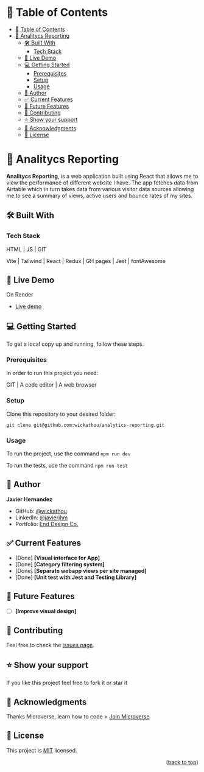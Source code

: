 # 📗 Table of Contents

- [📗 Table of Contents](#-table-of-contents)
- [📖 Analitycs Reporting ](#-analitycs-reporting-)
  - [🛠 Built With ](#-built-with-)
    - [Tech Stack ](#tech-stack-)
  - [🚀 Live Demo ](#-live-demo-)
  - [💻 Getting Started ](#-getting-started-)
    - [Prerequisites](#prerequisites)
    - [Setup](#setup)
    - [Usage](#usage)
  - [👤 Author ](#-author-)
  - [✅ Current Features ](#-current-features-)
  - [🔭 Future Features ](#-future-features-)
  - [🤝 Contributing ](#-contributing-)
  - [⭐️ Show your support ](#️-show-your-support-)
  - [🙏 Acknowledgments ](#-acknowledgments-)
  - [📝 License ](#-license-)

# 📖 Analitycs Reporting <a name="about-project"></a>

**Analitycs Reporting**, is a web application built using React that allows me to view the performance of different website I have. The app fetches data from Airtable which in turn takes data from various visitor data sources allowing me to see a summary of views, active users and bounce rates of my sites.

## 🛠 Built With <a name="built-with"></a>

### Tech Stack <a name="tech-stack"></a>

HTML | JS | GIT

Vite | Tailwind | React | Redux | GH pages | Jest | fontAwesome

## 🚀 Live Demo <a name="live-demo"></a>

On Render
- [Live demo](https://wickathou.github.io/analytics-reporting/)

## 💻 Getting Started <a name="getting-started"></a>

To get a local copy up and running, follow these steps.

### Prerequisites

In order to run this project you need:

GIT | A code editor | A web browser

### Setup

Clone this repository to your desired folder:

  `git clone git@github.com:wickathou/analytics-reporting.git`

### Usage

To run the project, use the command
`npm run dev`

To run the tests, use the command
`npm run test`

## 👤 Author <a name="author"></a>

**Javier Hernandez**

- GitHub: [@wickathou](https://github.com/wickathou)
- LinkedIn: [@javierjhm](https://linkedin.com/in/javierjhm)
- Portfolio: [End Design Co.](https://works.enddesign.co/)

## ✅ Current Features <a name="current-features"></a>

- [Done] **[Visual interface for App]**
- [Done] **[Category filtering system]**
- [Done] **[Separate webapp views per site managed]**
- [Done] **[Unit test with Jest and Testing Library]**

## 🔭 Future Features <a name="future-features"></a>

- [ ] **[Improve visual design]**

## 🤝 Contributing <a name="contributing"></a>

Feel free to check the [issues page](https://github.com/wickathou/analytics-reporting/issues).

## ⭐️ Show your support <a name="support"></a>

If you like this project feel free to fork it or star it

## 🙏 Acknowledgments <a name="acknowledgements"></a>

Thanks Microverse, learn how to code > [Join Microverse](https://www.microverse.org/?grsf=9m3hq6)

## 📝 License <a name="license"></a>

This project is [MIT](./LICENSE) licensed.

<p align="right">(<a href="#readme-top">back to top</a>)</p>